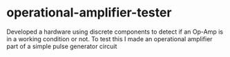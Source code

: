 # operational-amplifier-tester
Developed a hardware using discrete components to detect if an Op-Amp is in a working condition or not. To test this I made  an operational amplifier part of a simple pulse generator circuit
